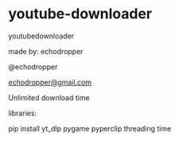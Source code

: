 # youtube-downloader
youtubedownloader

made by: echodropper

@echodropper

echodropper@gmail.com

Unlimited download time 

libraries:

pip install yt_dlp pygame pyperclip threading time
